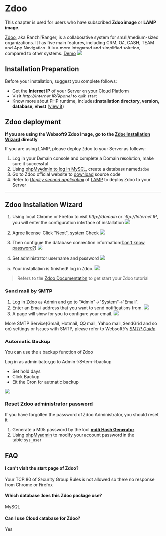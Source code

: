 # Zdoo

This chapter is used for users who have subscribed **Zdoo image** or **LAMP image**.

[Zdoo](http://www.zdoo.org/), aka Ranzhi/Ranger, is a collaborative system for small/medium-sized organizations. It has five main features, including CRM, OA, CASH, TEAM and App Navigation. It is a more integrated and simplified solution, compared to other systems. [Demo](http://demo.zdoo.org/)
![](http://libs.websoft9.com/Websoft9/DocsPicture/en/zdoo/zdooui-websoft9.jpg)

## Installation Preparation

Before your installation, suggest you complete follows:

* Get the **Internet IP** of your Server on your Cloud Platform
* Visit *http://Internet IP/9panel* to quik start
* Know more about PHP runtime, includes:**installation directory, version, database, vhost** ([view it](https://support.websoft9.com/docs/lamp/stack-components.html))

## Zdoo deployment

**If you are using the Websoft9 Zdoo Image, go to the [Zdoo Installation Wizard](/zdoo.md#zdoo-installation-wizard) directly**

If you are using LAMP, please deploy Zdoo to your Server as follows:

1. Log in your Domain console and complete a Domain resolution, make sure it successful
2. Using [phpMyAdmin to log in MySQL](https://support.websoft9.com/docs/lamp/admin-mysql.html), create a database named`zdoo`
3. Go to Zdoo official website to [download](http://www.zdoo.org/download.html)  source code
4. Refer to *[Deploy second application](https://support.websoft9.com/docs/lamp/solution-deployment.html#deploy-second-application)* of [LAMP](https://support.websoft9.com/docs/lamp/) to deploy Zdoo to your Server

---

## Zdoo Installation Wizard

1. Using local Chrome or Firefox to visit *http://domain* or *http://Internet IP*, you will enter the configuration interface of installation
   ![](http://libs.websoft9.com/Websoft9/DocsPicture/en/zdoo/zdoo-installstart-websoft9.png)

1. Agree license, Click "Next", system Check
  ![](http://libs.websoft9.com/Websoft9/DocsPicture/en/zdoo/zdoo-installcheck-websoft9.png)

3. Then configure the database connection information([Don't know password?](https://support.websoft9.com/docs/lamp/stack-accounts.html#mysql))
   ![](http://libs.websoft9.com/Websoft9/DocsPicture/en/zdoo/zdoo-installdb-websoft9.png)

4. Set administrator username and password
   ![](http://libs.websoft9.com/Websoft9/DocsPicture/en/zdoo/zdoo-installadmin-websoft9.png)

5. Your installation is finished! log in Zdoo.
   ![](http://libs.websoft9.com/Websoft9/DocsPicture/en/zdoo/zdoo-backend-websoft9.png)

> Refers to the [Zdoo Documentation](http://www.zdoo.org/book/) to get start your Zdoo tutorial

### Send mail by SMTP

1. Log in Zdoo as Admin and go to "Admin"->"System"->"Email". 
2. Enter an Email address that you want to send notifications from.
   ![](http://libs.websoft9.com/Websoft9/DocsPicture/en/zdoo/zdoo-smtp001-websoft9.png)
3. A page will show for you to configure your email.
   ![](http://libs.websoft9.com/Websoft9/DocsPicture/en/zdoo/zdoo-smtp002-websoft9.png)

More SMTP Service(Gmail, Hotmail, QQ mail, Yahoo mail, SendGrid and so on)  settings or Issues with SMTP, please refer to Websoft9's *[SMTP Guide](https://support.websoft9.com/docs/faq/tech-smtp.html)*

### Automatic Backup

You can use the a backup function of Zdoo

Log in as adminitrator,go to Admin->Sytem->backup

- Set hold days
- Click Backup
- Eit the Cron for autmatic backup

![](http://libs.websoft9.com/Websoft9/DocsPicture/en/zdoo/zdoo-backupm-websoft9.png)

### Reset Zdoo administrator password

If you have forgotten the password of Zdoo Administrator, you should reset it

1. Generate a MD5 password by the tool **[md5 Hash Generator](http://www.miraclesalad.com/webtools/md5.php)**
2. Using [phpMyadmin](https://support.websoft9.com/docs/lamp/admin-mysql.html) to modify your account password in the table `sys_user`

## FAQ

#### I can't visit the start page of Zdoo?

Your TCP:80 of Security Group Rules is not allowed so there no response from Chrome or Firefox

#### Which database does this Zdoo package use?

MySQL

#### Can I use Cloud database for Zdoo?

Yes
